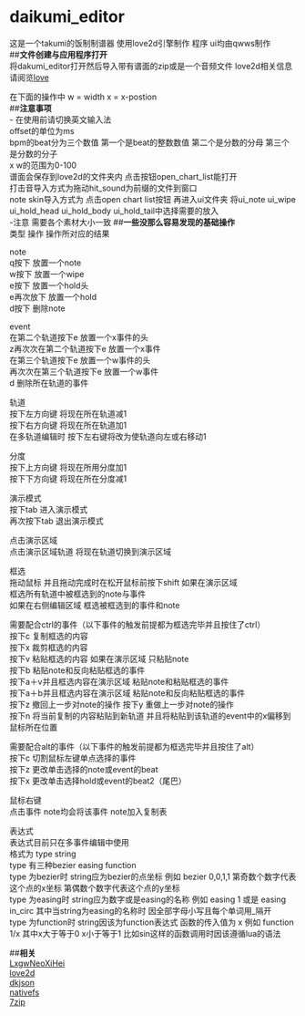 # **daikumi_editor**  
这是一个takumi的饭制制谱器 使用love2d引擎制作 程序 ui均由qwws制作  
##**文件创建与应用程序打开**  
    将dakumi_editor打开然后导入带有谱面的zip或是一个音频文件
    love2d相关信息请阅览[love](https://love2d.org/)  

  在下面的操作中 w = width x = x-postion  
##**注意事项**  
    - 在使用前请切换英文输入法  
    offset的单位为ms  
    bpm的beat分为三个数值 第一个是beat的整数数值 第二个是分数的分母 第三个是分数的分子  
    x w的范围为0-100  
    谱面会保存到love2d的文件夹内 点击按钮open_chart_list能打开  
    打击音导入方式为拖动hit_sound为前缀的文件到窗口  
    note skin导入方式为 点击open chart list按钮 再进入ui文件夹 将ui_note ui_wipe ui_hold_head ui_hold_body ui_hold_tail中选择需要的放入  
    -注意 需要各个素材大小一致
##**一些没那么容易发现的基础操作**   
  类型  操作 操作所对应的结果  

  
  note  
        q按下 放置一个note  
        w按下 放置一个wipe  
        e按下 放置一个hold头  
        e再次放下  放置一个hold  
        d按下 删除note  


  event  
        在第二个轨道按下e 放置一个x事件的头  
        z再次次在第二个轨道按下e 放置一个x事件  
        在第三个轨道按下e 放置一个w事件的头  
        再次次在第三个轨道按下e 放置一个w事件  
        d 删除所在轨道的事件  


  轨道  
        按下左方向键 将现在所在轨道减1  
        按下右方向键 将现在所在轨道加1  
        在多轨道编辑时 按下左右键将改为使轨道向左或右移动1  


  分度  
        按下上方向键 将现在所用分度加1  
        按下下方向键 将现在所在分度减1  


演示模式  
        按下tab     进入演示模式  
        再次按下tab 退出演示模式  


点击演示区域  
        点击演示区域轨道 将现在轨道切换到演示区域  


框选  
       拖动鼠标 并且拖动完成时在松开鼠标前按下shift 如果在演示区域  
                                                    框选所有轨道中被框选到的note与事件  
                                                 如果在右侧编辑区域 框选被框选到的事件和note  

需要配合ctrl的事件（以下事件的触发前提都为框选完毕并且按住了ctrl）  
       按下c    复制框选的内容  
       按下x    裁剪框选的内容  
       按下v    粘贴框选的内容 如果在演示区域 只粘贴note  
       按下b    粘贴note和反向粘贴框选的事件  
       按下a＋v并且框选内容在演示区域 粘贴note和粘贴框选的事件  
       按下a＋b并且框选内容在演示区域 粘贴note和反向粘贴框选的事件  
       按下z    撤回上一步对note的操作
       按下y    重做上一步对note的操作  
       按下n    将当前复制的内容粘贴到新轨道 并且将粘贴到该轨道的event中的x偏移到鼠标所在位置  


需要配合alt的事件（以下事件的触发前提都为框选完毕并且按住了alt）  
       按下c    切割鼠标左键单点选择的事件  
       按下z    更改单击选择的note或event的beat  
       按下x    更改单击选择hold或event的beat2（尾巴） 


鼠标右键  
       点击事件 note均会将该事件 note加入复制表  


表达式  
       表达式目前只在多事件编辑中使用  
       格式为 type string  
       type 有三种bezier easing function  
       type 为bezier时 string应为bezier的点坐标  例如 bezier 0,0,1,1  第奇数个数字代表这个点的x坐标 第偶数个数字代表这个点的y坐标  
       type 为easing时 string应为数字或是easing的名称 例如 easing 1 或是 easing in_circ 其中当string为easing的名称时 因全部字母小写且每个单词用_隔开  
       type 为function时 string因该为function表达式 函数的传入值为 x 例如 function 1/x 其中x大于等于0 x小于等于1 比如sin这样的函数调用时因该遵循lua的语法  


  ##**相关**  
  [LxgwNeoXiHei](https://github.com/lxgw/LxgwNeoXiHei)  
  [love2d](https://github.com/love2d/love)  
  [dkjson](https://github.com/LuaDist/dkjson)  
  [nativefs](https://github.com/zorggn/nativefs)  
  [7zip](https://github.com/ip7z/7zip)
  
